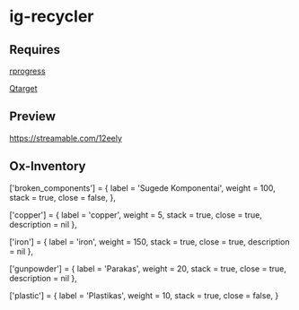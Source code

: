 # ig-recycler

## Requires
[rprogress](https://github.com/Mobius1/rprogress)

[Qtarget](https://github.com/overextended/qtarget)

## Preview

https://streamable.com/12eely


## Ox-Inventory

['broken_components'] = {
    label = 'Sugede Komponentai',
    weight = 100,
    stack = true,
    close = false,
},

['copper'] = {
    label = 'copper',
    weight = 5,
    stack = true,
    close = true,
    description = nil
},

['iron'] = {
    label = 'iron',
    weight = 150,
    stack = true,
    close = true,
    description = nil
},

['gunpowder'] = {
    label = 'Parakas',
    weight = 20,
    stack = true,
    close = true,
    description = nil
},

['plastic'] = {
    label = 'Plastikas',
    weight = 10,
    stack = true,
    close = false,
}
